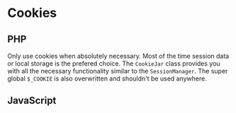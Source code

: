 # Cookies

## PHP

Only use cookies when absolutely necessary. Most of the time session data or local storage is the prefered choice. The `CookieJar` class provides you with all the necessary functionality similar to the `SessionManager`. The super global `$_COOKIE` is also overwritten and shouldn't be used anywhere.

## JavaScript

